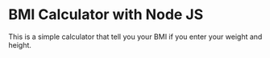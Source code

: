 # BMI Calculator with Node JS
 This is a simple calculator that tell you your BMI if you enter your weight and height.
